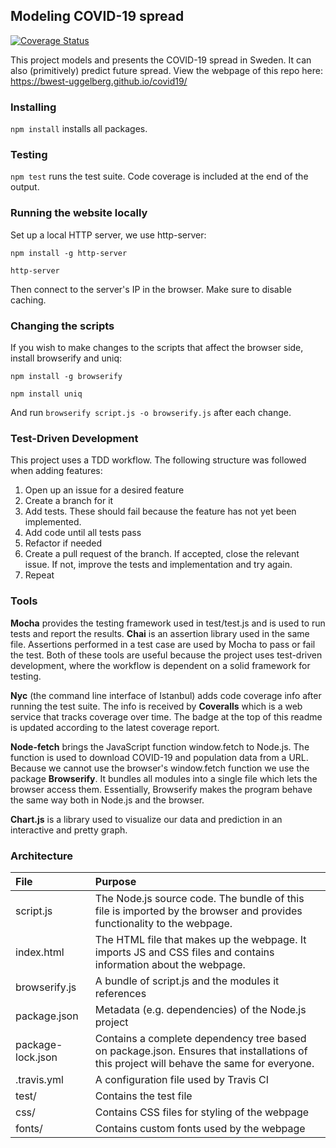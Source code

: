## Modeling COVID-19 spread
[![Coverage Status](https://coveralls.io/repos/github/bwest-uggelberg/covid19/badge.svg?branch=master)](https://coveralls.io/github/bwest-uggelberg/covid19?branch=master)

This project models and presents the COVID-19 spread in Sweden.
It can also (primitively) predict future spread. View the
webpage of this repo here: https://bwest-uggelberg.github.io/covid19/

### Installing
`npm install` installs all packages.

### Testing
`npm test` runs the test suite.
Code coverage is included at the end of the output.

### Running the website locally
Set up a local HTTP server, we use http-server:

`npm install -g http-server`

`http-server`

Then connect to the server's IP in the browser.
Make sure to disable caching.

### Changing the scripts
If you wish to make changes to the scripts that affect the browser side,
install browserify and uniq:

`npm install -g browserify`

`npm install uniq`

And run `browserify script.js -o browserify.js` after each change.

### Test-Driven Development
This project uses a TDD workflow. The following structure was followed when adding features:
1. Open up an issue for a desired feature
2. Create a branch for it
3. Add tests. These should fail because the feature has not yet been implemented.
4. Add code until all tests pass
5. Refactor if needed
6. Create a pull request of the branch. If accepted, close the relevant issue. If not, improve the tests and implementation and try again.
7. Repeat

### Tools
**Mocha** provides the testing framework used in test/test.js
and is used to run tests and report the results. **Chai** is an
assertion library used in the same file. Assertions performed
in a test case are used by Mocha to pass or fail the test.
Both of these tools are useful because the project uses
test-driven development, where the workflow is dependent on
a solid framework for testing.

**Nyc** (the command line interface of Istanbul) adds code coverage
info after running the test suite. The info is received by
**Coveralls** which is a web service that tracks coverage over time.
The badge at the top of this readme is updated according to the
latest coverage report.

**Node-fetch** brings the JavaScript function window.fetch
to Node.js. The function is used to download COVID-19 and
population data from a URL. Because we cannot use the
browser's window.fetch function we use the package
**Browserify**. It bundles all modules into a single file
which lets the browser access them. Essentially, Browserify
makes the program behave the same way both in Node.js and
the browser.

**Chart.js** is a library used to visualize our data and
prediction in an interactive and pretty graph.

### Architecture
| File | Purpose |
|:-----|:--------|
| script.js | The Node.js source code. The bundle of this file is imported by the browser and provides functionality to the webpage. |
| index.html | The HTML file that makes up the webpage. It imports JS and CSS files and contains information about the webpage. |
| browserify.js | A bundle of script.js and the modules it references |
| package.json | Metadata (e.g. dependencies) of the Node.js project |
| package-lock.json | Contains a complete dependency tree based on package.json. Ensures that installations of this project will behave the same for everyone. |
| .travis.yml | A configuration file used by Travis CI |
| test/ | Contains the test file |
| css/ | Contains CSS files for styling of the webpage |
| fonts/ | Contains custom fonts used by the webpage |

